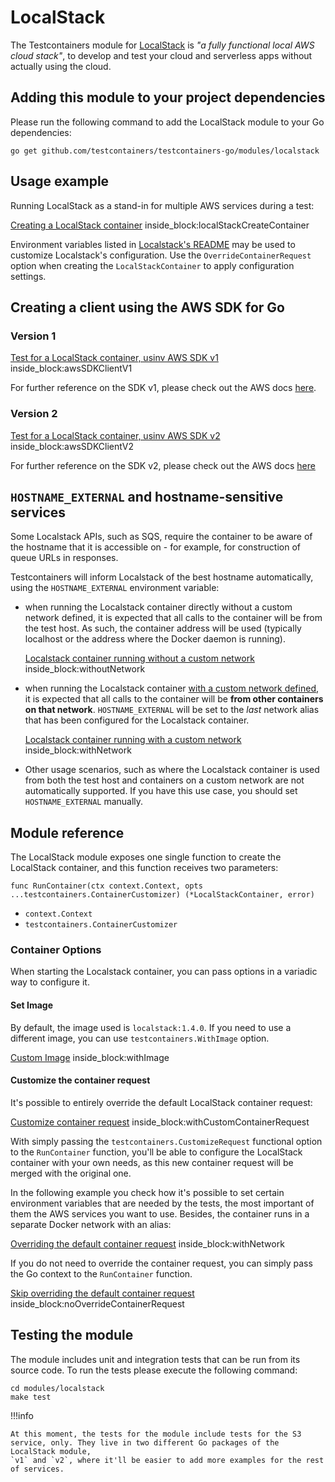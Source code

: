 # LocalStack

The Testcontainers module for [LocalStack](http://localstack.cloud/) is _"a fully functional local AWS cloud stack"_, to develop and test your cloud and serverless apps without actually using the cloud.

## Adding this module to your project dependencies

Please run the following command to add the LocalStack module to your Go dependencies:

```
go get github.com/testcontainers/testcontainers-go/modules/localstack
```

## Usage example

Running LocalStack as a stand-in for multiple AWS services during a test:

<!--codeinclude-->
[Creating a LocalStack container](../../modules/localstack/v1/s3_test.go) inside_block:localStackCreateContainer
<!--/codeinclude-->

Environment variables listed in [Localstack's README](https://github.com/localstack/localstack#configurations) may be used to customize Localstack's configuration. 
Use the `OverrideContainerRequest` option when creating the `LocalStackContainer` to apply configuration settings.

## Creating a client using the AWS SDK for Go

### Version 1

<!--codeinclude-->
[Test for a LocalStack container, usinv AWS SDK v1](../../modules/localstack/v1/s3_test.go) inside_block:awsSDKClientV1
<!--/codeinclude-->

For further reference on the SDK v1, please check out the AWS docs [here](https://docs.aws.amazon.com/sdk-for-go/v1/developer-guide/setting-up.html).

### Version 2

<!--codeinclude-->
[Test for a LocalStack container, usinv AWS SDK v2](../../modules/localstack/v2/s3_test.go) inside_block:awsSDKClientV2
<!--/codeinclude-->

For further reference on the SDK v2, please check out the AWS docs [here](https://aws.github.io/aws-sdk-go-v2/docs/getting-started)

## `HOSTNAME_EXTERNAL` and hostname-sensitive services

Some Localstack APIs, such as SQS, require the container to be aware of the hostname that it is accessible on - for example, for construction of queue URLs in responses.

Testcontainers will inform Localstack of the best hostname automatically, using the `HOSTNAME_EXTERNAL` environment variable:

* when running the Localstack container directly without a custom network defined, it is expected that all calls to the container will be from the test host. As such, the container address will be used (typically localhost or the address where the Docker daemon is running).

    <!--codeinclude-->
    [Localstack container running without a custom network](../../modules/localstack/localstack_test.go) inside_block:withoutNetwork
    <!--/codeinclude-->

* when running the Localstack container [with a custom network defined](/features/networking/#advanced-networking), it is expected that all calls to the container will be **from other containers on that network**. `HOSTNAME_EXTERNAL` will be set to the *last* network alias that has been configured for the Localstack container.

    <!--codeinclude-->
    [Localstack container running with a custom network](../../modules/localstack/localstack_test.go) inside_block:withNetwork
    <!--/codeinclude-->

* Other usage scenarios, such as where the Localstack container is used from both the test host and containers on a custom network are not automatically supported. If you have this use case, you should set `HOSTNAME_EXTERNAL` manually.

## Module reference

The LocalStack module exposes one single function to create the LocalStack container, and this function receives two parameters:

```golang
func RunContainer(ctx context.Context, opts ...testcontainers.ContainerCustomizer) (*LocalStackContainer, error)
```

- `context.Context`
- `testcontainers.ContainerCustomizer`

### Container Options

When starting the Localstack container, you can pass options in a variadic way to configure it.

#### Set Image

By default, the image used is `localstack:1.4.0`.  If you need to use a different image, you can use `testcontainers.WithImage` option.

<!--codeinclude-->
[Custom Image](../../modules/localstack/localstack_test.go) inside_block:withImage
<!--/codeinclude-->

#### Customize the container request

It's possible to entirely override the default LocalStack container request:

<!--codeinclude-->
[Customize container request](../../modules/localstack/localstack_test.go) inside_block:withCustomContainerRequest
<!--/codeinclude-->

With simply passing the `testcontainers.CustomizeRequest` functional option to the `RunContainer` function, you'll be able to configure the LocalStack container with your own needs, as this new container request will be merged with the original one.

In the following example you check how it's possible to set certain environment variables that are needed by the tests, the most important of them the AWS services you want to use. Besides, the container runs in a separate Docker network with an alias:

<!--codeinclude-->
[Overriding the default container request](../../modules/localstack/localstack_test.go) inside_block:withNetwork
<!--/codeinclude-->

If you do not need to override the container request, you can simply pass the Go context to the `RunContainer` function.

<!--codeinclude-->
[Skip overriding the default container request](../../modules/localstack/localstack_test.go) inside_block:noOverrideContainerRequest
<!--/codeinclude-->

## Testing the module

The module includes unit and integration tests that can be run from its source code. To run the tests please execute the following command:

```
cd modules/localstack
make test
```

!!!info

	At this moment, the tests for the module include tests for the S3 service, only. They live in two different Go packages of the LocalStack module,
    `v1` and `v2`, where it'll be easier to add more examples for the rest of services.
